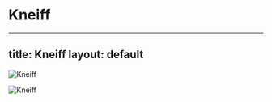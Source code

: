
Kneiff
======
---
title: Kneiff
layout: default
---

![Kneiff](https://www.visittroisvierges.lu/files/84947.jpg)

![Kneiff](https://www.visittroisvierges.lu/files/84948.jpg)